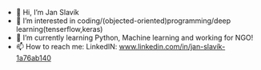 - 👋 Hi, I’m Jan Slavík
- 👀 I’m interested in coding/(objected-oriented)programming/deep learning(tenserflow,keras)
- 🌱 I’m currently learning Python, Machine learning and working for NGO!
- 📫 How to reach me: LinkedIN: www.linkedin.com/in/jan-slavík-1a76ab140


<!---
slajan01/slajan01 is a ✨ special ✨ repository because its `README.md` (this file) appears on your GitHub profile.
You can click the Preview link to take a look at your changes.
--->
